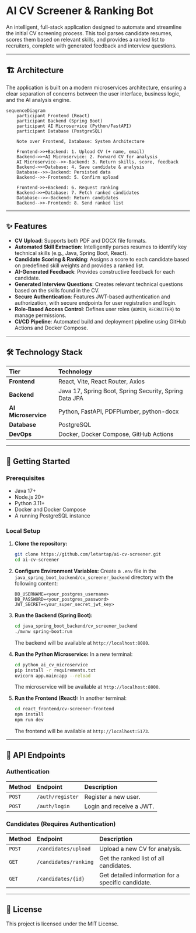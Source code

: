 
# AI CV Screener & Ranking Bot

[](https://www.google.com/search?q=https://github.com/letartap/ai-cv-screener/actions/workflows/ci-cd.yml)

An intelligent, full-stack application designed to automate and streamline the initial CV screening process. This tool parses candidate resumes, scores them based on relevant skills, and provides a ranked list to recruiters, complete with generated feedback and interview questions.

-----

## 🏗️ Architecture

The application is built on a modern microservices architecture, ensuring a clear separation of concerns between the user interface, business logic, and the AI analysis engine.

```mermaid
sequenceDiagram
    participant Frontend (React)
    participant Backend (Spring Boot)
    participant AI Microservice (Python/FastAPI)
    participant Database (PostgreSQL)

    Note over Frontend, Database: System Architecture

    Frontend->>+Backend: 1. Upload CV (+ name, email)
    Backend->>+AI Microservice: 2. Forward CV for analysis
    AI Microservice-->>-Backend: 3. Return skills, score, feedback
    Backend->>+Database: 4. Save candidate & analysis
    Database-->>-Backend: Persisted data
    Backend-->>-Frontend: 5. Confirm upload

    Frontend->>+Backend: 6. Request ranking
    Backend->>+Database: 7. Fetch ranked candidates
    Database-->>-Backend: Return candidates
    Backend-->>-Frontend: 8. Send ranked list
```

-----

## ✨ Features

  * **CV Upload**: Supports both PDF and DOCX file formats.
  * **Automated Skill Extraction**: Intelligently parses resumes to identify key technical skills (e.g., Java, Spring Boot, React).
  * **Candidate Scoring & Ranking**: Assigns a score to each candidate based on predefined skill weights and provides a ranked list.
  * **AI-Generated Feedback**: Provides constructive feedback for each candidate.
  * **Generated Interview Questions**: Creates relevant technical questions based on the skills found in the CV.
  * **Secure Authentication**: Features JWT-based authentication and authorization, with secure endpoints for user registration and login.
  * **Role-Based Access Control**: Defines user roles (`ADMIN`, `RECRUITER`) to manage permissions.
  * **CI/CD Pipeline**: Automated build and deployment pipeline using GitHub Actions and Docker Compose.

-----

## 🛠️ Technology Stack

| Tier | Technology |
| :--- | :--- |
| **Frontend** | React, Vite, React Router, Axios |
| **Backend** | Java 17, Spring Boot, Spring Security, Spring Data JPA |
| **AI Microservice** | Python, FastAPI, PDFPlumber, python-docx |
| **Database** | PostgreSQL |
| **DevOps** | Docker, Docker Compose, GitHub Actions |

-----

## 🚀 Getting Started

### Prerequisites

  * Java 17+
  * Node.js 20+
  * Python 3.11+
  * Docker and Docker Compose
  * A running PostgreSQL instance

### Local Setup

1.  **Clone the repository:**

    ```bash
    git clone https://github.com/letartap/ai-cv-screener.git
    cd ai-cv-screener
    ```

2.  **Configure Environment Variables:**
    Create a `.env` file in the `java_spring_boot_backend/cv_screener_backend` directory with the following content:

    ```
    DB_USERNAME=<your_postgres_username>
    DB_PASSWORD=<your_postgres_password>
    JWT_SECRET=<your_super_secret_jwt_key>
    ```

3.  **Run the Backend (Spring Boot):**

    ```bash
    cd java_spring_boot_backend/cv_screener_backend
    ./mvnw spring-boot:run
    ```

    The backend will be available at `http://localhost:8080`.

4.  **Run the Python Microservice:**
    In a new terminal:

    ```bash
    cd python_ai_cv_microservice
    pip install -r requirements.txt
    uvicorn app.main:app --reload
    ```

    The microservice will be available at `http://localhost:8000`.

5.  **Run the Frontend (React):**
    In another terminal:

    ```bash
    cd react_frontend/cv-screener-frontend
    npm install
    npm run dev
    ```

    The frontend will be available at `http://localhost:5173`.

-----

## 🔌 API Endpoints

### Authentication

| Method | Endpoint | Description |
| :--- | :--- | :--- |
| `POST` | `/auth/register` | Register a new user. |
| `POST` | `/auth/login` | Login and receive a JWT. |

### Candidates (Requires Authentication)

| Method | Endpoint | Description |
| :--- | :--- | :--- |
| `POST` | `/candidates/upload` | Upload a new CV for analysis. |
| `GET` | `/candidates/ranking` | Get the ranked list of all candidates. |
| `GET` | `/candidates/{id}` | Get detailed information for a specific candidate. |

-----

## 📜 License

This project is licensed under the MIT License.
